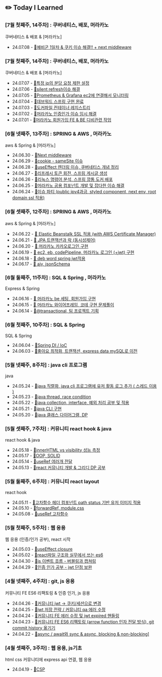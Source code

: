 ## ✏️ Today I Learned

### [7월 첫째주, 14주차] : 쿠버네티스, 배포, 머라카노

쿠버네티스 & 배포 & [머라카노]
<ul>
<li>24.07.08 - <a href="https://github.com/jjikky/jikky-til/blob/main/Jul/2024-07-08.md">🔗예비군 1일차 & 쿠키 이슈 해결!! + next middleware</a></li>
</ul>


### [7월 첫째주, 14주차] : 쿠버네티스, 배포, 머라카노

쿠버네티스 & 배포 & [머라카노]
<ul>
<li>24.07.07 - <a href="https://github.com/jjikky/jikky-til/blob/main/Jul/2024-07-07.md">🔗특정 ip의 분당 요청 제한 설정</a></li>
<li>24.07.06 - <a href="https://github.com/jjikky/jikky-til/blob/main/Jul/2024-07-06.md">🔗silent refresh이슈 해결</a></li>
<li>24.07.05 - <a href="https://github.com/jjikky/jikky-til/blob/main/Jul/2024-07-05.md">🔗Prometheus & Grafana ec2에 연결해서 모니터링</a></li>
<li>24.07.04 - <a href="https://github.com/jjikky/jikky-til/blob/main/Jul/2024-07-04.md">🔗데브워드 스프링 구현 완료</a></li>
<li>24.07.03 - <a href="https://github.com/jjikky/jikky-til/blob/main/Jul/2024-07-03.md">🔗도커파일,컨테이너 레지스트리</a></li>
<li>24.07.02 - <a href="https://github.com/jjikky/jikky-til/blob/main/Jul/2024-07-02.md">🔗머라카노 인증인가 이슈 임시 해결</a></li>
<li>24.07.01 - <a href="https://github.com/jjikky/jikky-til/blob/main/Jul/2024-07-01.md">🔗머라카노 회원가입 FE & BE 디비관련 작업</a></li>
</ul>


### [6월 넷째주, 13주차] : SPRING & AWS , 머라카노

aws & Spring & [머라카노]

<ul>
<li>24.06.30 - <a href="https://github.com/jjikky/jikky-til/blob/main/Jun/2024-06-30.md">🔗Next middleware</a></li>
<li>24.06.29 - <a href="https://github.com/jjikky/jikky-til/blob/main/Jun/2024-06-29.md">🔗cookie - sameSite 이슈</a></li>
<li>24.06.28 - <a href="https://github.com/jjikky/jikky-til/blob/main/Jun/2024-06-28.md">🔗useEffect 렌더링 이슈, 쿠버네티스 개념 정리</a></li>
<li>24.06.27 - <a href="https://github.com/jjikky/jikky-til/blob/main/Jun/2024-06-27.md">🔗리프레시 토큰 회전, 스프링 게시글 생성</a></li>
<li>24.06.26 - <a href="https://github.com/jjikky/jikky-til/blob/main/Jun/2024-06-26.md">🔗리눅스 명령어 분석, 스프링 깡통 도커 배포</a></li>
<li>24.06.25 - <a href="https://github.com/jjikky/jikky-til/blob/main/Jun/2024-06-25.md">🔗머라카노 공용 컴포넌트 개발 및 잡다한 이슈 해결</a></li>
<li>24.06.24 - <a href="https://github.com/jjikky/jikky-til/blob/main/Jun/2024-06-24.md">🔗이슈 파티 (public ipv4과금, styled component, next env, root domain ssl 적용)</a></li>
</ul>

### [6월 셋째주, 12주차] : SPRING & AWS , 머라카노

aws & Spring & [머라카노]

<ul>
<li>24.06.22 - <a href="https://github.com/jjikky/jikky-til/blob/main/Jun/2024-06-22.md">🔗 Elastic Beanstalk SSL 적용 (with AWS Certificate Manager)</a></li>
<li>24.06.21 - <a href="https://github.com/jjikky/jikky-til/blob/main/Jun/2024-06-21.md">🔗 JPA 트랜잭션과 락 (동시성제어)</a></li>
<li>24.06.20 - <a href="https://github.com/jjikky/jikky-til/blob/main/Jun/2024-06-20.md">🔗 머라카노 카카오로그인 구현</a></li>
<li>24.06.19 - <a href="https://github.com/jjikky/jikky-til/blob/main/Jun/2024-06-19.md">🔗 ec2, eb, codePipeline, 머라카노 로그인 (+jwt) 구현</a></li>
<li>24.06.18 - <a href="https://github.com/jjikky/jikky-til/blob/main/Jun/2024-06-18.md">🔗 deb word spring jwt적용</a></li>
<li>24.06.17 - <a href="https://github.com/jjikky/jikky-til/blob/main/Jun/2024-06-17.md">🔗 ajv, jsonSchema</a></li>
</ul>

### [6월 둘째주, 11주차] : SQL & Spring , 머라카노

Express & Spring

<ul>
<li>24.06.16 - <a href="https://github.com/jjikky/jikky-til/blob/main/Jun/2024-06-16.md">🔗 머라카노 be 세팅, 회원가입 구현</a></li>
<li>24.06.15 - <a href="https://github.com/jjikky/jikky-til/blob/main/Jun/2024-06-15.md">🔗 머라카노 와이어프레임, 코테 구현 문제풀이</a></li>
<li>24.06.14 - <a href="https://github.com/jjikky/jikky-til/blob/main/Jun/2024-06-14.md">🔗@transactional, 팀 프로젝트 기획</a></li>
</ul>

### [6월 첫째주, 10주차] : SQL & Spring

SQL & Spring

<ul>
<li>24.06.04 - <a href="https://github.com/jjikky/jikky-til/blob/main/Jun/2024-06-04.md">🔗Spring DI / IoC</a></li>
<li>24.06.03 - <a href="https://github.com/jjikky/jikky-til/blob/main/Jun/2024-06-03.md">🔗좋아요 최적화, 트랜잭션, express data mySQL로 이전</a></li>
</ul>

### [5월 넷째주, 8주차] : java cli 프로그램

java

<ul>
<li>24.05.24 - <a href="https://github.com/jjikky/jikky-til/blob/main/May/2024-05-24.md">🔗java 직렬화,  java cli 프로그램에 유저 활동 로그 추가 ( 스레드 이용 ) </a></li>
<li>24.05.23 - <a href="https://github.com/jjikky/jikky-til/blob/main/May/2024-05-23.md">🔗java thread, race condition</a></li>
<li>24.05.22 - <a href="https://github.com/jjikky/jikky-til/blob/main/May/2024-05-22.md">🔗java collection, interface, 예외 처리 공부 및 적용</a></li>
<li>24.05.21 - <a href="https://github.com/jjikky/jikky-til/blob/main/May/2024-05-21.md">🔗java CLI 구현</a></li>
<li>24.05.20 - <a href="https://github.com/jjikky/jikky-til/blob/main/May/2024-05-20.md">🔗java 클래스 다이어그램, DP</a></li>
</ul>

### [5월 셋째주, 7주차] : 커뮤니티 react hook & java

react hook & java

<ul>
<li>24.05.18 - <a href="https://github.com/jjikky/jikky-til/blob/main/May/2024-05-18.md">🔗innerHTML vs visibility 성능 측정</a></li>
<li>24.05.17 - <a href="https://github.com/jjikky/jikky-til/blob/main/May/2024-05-17.md">🔗OOP, SOLID</a></li>
<li>24.05.14 - <a href="https://github.com/jjikky/jikky-til/blob/main/May/2024-05-14.md">🔗useRef 여러개 전달</a></li>
<li>24.05.13 - <a href="https://github.com/jjikky/jikky-til/blob/main/May/2024-05-13.md">🔗react 커뮤니티 개발 & 그리디 DP 공부</a></li>
</ul>

### [5월 둘째주, 6주차] : 커뮤니티 react layout

react hook

<ul>
<li>24.05.11 - <a href="https://github.com/jjikky/jikky-til/blob/main/May/2024-05-11.md">🔗고차함수 헤더 컴포넌트 path status 기반 유저 이미지 적용</a></li>
<li>24.05.10 - <a href="https://github.com/jjikky/jikky-til/blob/main/May/2024-05-10.md">🔗forwardRef, module.css</a></li>
<li>24.05.08 - <a href="https://github.com/jjikky/jikky-til/blob/main/May/2024-05-08.md">🔗useRef,고차함수</a></li>
</ul>

### [5월 첫째주, 5주차] : 웹 응용

웹 응용 (인증/인가 공부), react 시작

<ul>
<li>24.05.03 - <a href="https://github.com/jjikky/jikky-til/blob/main/May/2024-05-03.md">🔗useEffect,closure</a></li>
<li>24.05.02 - <a href="https://github.com/jjikky/jikky-til/blob/main/May/2024-05-02.md">🔗react파일 구조와 실무에서 쓰는 es6</a></li>
<li>24.04.30 - <a href="https://github.com/jjikky/jikky-til/blob/main/Apr/2024-04-30.md">🔗js 이벤트 흐름 - 버블링과 캡쳐링</a></li>
<li>24.04.29 - <a href="https://github.com/jjikky/jikky-til/blob/main/Apr/2024-04-29.md">🔗인증 인가 공부 - jwt 단점 보완</a></li>
</ul>

### [4월 넷째주, 4주차] : git, js 응용

커뮤니티 FE ES6 리팩토링 & 인증 인가, js 응용

<ul>
<li>24.04.26 - <a href="https://github.com/jjikky/jikky-til/blob/main/Apr/2024-04-26.md">🔗커뮤니티 jwt → 쿠키/세션으로 변경</a></li>
<li>24.04.25 - <a href="https://github.com/jjikky/jikky-til/blob/main/Apr/2024-04-25.md">🔗jwt 저장 전략 / 커뮤니티 qa 에러 수정</a></li>
<li>24.04.24 - <a href="https://github.com/jjikky/jikky-til/blob/main/Apr/2024-04-24.md">🔗커뮤니티 FE 에러 수정 및 jwt expired 핸들링</a></li>
<li>24.04.23 - <a href= "https://github.com/jjikky/jikky-til/blob/main/Apr/2024-04-23.md">🔗커뮤니티 FE ES6 리팩토링 (arrow function 인자 전달 방식), git commit history 옮기기</a></li>
<li>24.04.22 - <a href= "https://github.com/jjikky/jikky-til/blob/main/Apr/2024-04-22.md">🔗async / await와 sync & async, blocking & non-blocking]</a></li>
</ul>

### [4월 셋째주, 3주차] : 웹 응용, js기초

html css 커뮤니티에 express api 연결, 웹 응용

<ul>
<li>24.04.19 - <a href="https://github.com/jjikky/jikky-til/blob/main/Apr/2024-04-19.md">🔗CSP</a></li>
</ul>

